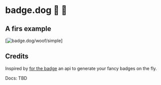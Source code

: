 # badge.dog 🏅 🐶

## A firs example

[![badge.dog/woof/simple](https://badge.dog/woof/simple.svg?leftCopy=BADGE&rightCopy=DOG)]

## Credits
Inspired by [for the badge](https://forthebadge.com/) an api to generate your fancy badges on the fly.

Docs: TBD